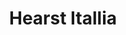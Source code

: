 ---
collection_archive: true
collection_category:
  - Award Winning
  - Award Winning
  - Portraits
  - Lifestyle
  - Color
  - Sports + Athletes
  - Editorial
collection_content: ''
collection_cover: 'https://d1sf55qlb7p6hz.cloudfront.net/hearst-5.jpg'
collection_cover_mobile: 'https://d1sf55qlb7p6hz.cloudfront.net/verticalcovers-25.jpg'
collection_description: >-
  Showcasing the health benefits of sprinting set to the backdrop of 1930’s art
  deco.

    
   Winner in the 2016 _American Photography Annual: AP 32_
collection_description_alignment: center
collection_exhibition: []
collection_filter: Commissioned + Stock
collection_hidden: false
collection_meta: 'Gioa '
collection_press: []
collection_preview:
  - 'https://d1sf55qlb7p6hz.cloudfront.net/paris_covers-1.jpg'
  - 'https://d1sf55qlb7p6hz.cloudfront.net/paris_covers-2.jpg'
  - 'https://d1sf55qlb7p6hz.cloudfront.net/paris_covers-3.jpg'
  - 'https://d1sf55qlb7p6hz.cloudfront.net/paris_covers-4.jpg'
cover_image: 'https://d1sf55qlb7p6hz.cloudfront.net/social-20.jpg'
date: ''
hide_footer: true
layout: blocks
logo: ''
navigation_theme: white
slug: paris
theme_color: '#F4BEFF'
title: Hearst Itallia
collection_awards:
  - content: |-
      **2016**  
      _AP 32: American Photography Annual 32_
    template: popup-text-element
collection_blocks:
  - _bookshop_name: collections/media-row-start
    row_alignment: between
  - _bookshop_name: collections/media-element
    block: media-element
    color: '#FDE3BB'
    image: 'https://d1sf55qlb7p6hz.cloudfront.net/hearst-1.jpg'
    margin_left: '30'
    margin_right: ''
    margin_y: '100'
    width: '40'
  - _bookshop_name: collections/media-row
    row_alignment: between
  - _bookshop_name: collections/media-element
    block: media-element
    color: '#B7F5F8'
    image: 'https://d1sf55qlb7p6hz.cloudfront.net/hearst-2.jpg'
    margin_left: '5'
    margin_y: '100'
    width: '33'
  - _bookshop_name: collections/media-element
    block: media-element
    color: '#FECAC4'
    image: 'https://d1sf55qlb7p6hz.cloudfront.net/hearst-3.jpg'
    margin_left: ''
    margin_right: '15'
    margin_y: '300'
    width: '30'
  - _bookshop_name: collections/media-row
    row_alignment: between
  - _bookshop_name: collections/media-element
    block: media-element
    color: '#F5DFF8'
    image: 'https://d1sf55qlb7p6hz.cloudfront.net/hearst-5.jpg'
    margin_left: '0'
    margin_y: '300'
    width: '60'
  - _bookshop_name: collections/media-element
    block: media-element
    color: '#B2DDFD'
    image: 'https://d1sf55qlb7p6hz.cloudfront.net/hearst-4.jpg'
    margin_left: ''
    margin_right: '0'
    margin_y: '100'
    width: '33'
  - _bookshop_name: collections/media-row
    row_alignment: between
  - _bookshop_name: collections/media-element
    block: media-element
    color: '#C9F6F9'
    image: 'https://d1sf55qlb7p6hz.cloudfront.net/hearst-6.jpg'
    margin_left: '40'
    margin_y: '100'
    width: '40'
  - _bookshop_name: collections/media-row
    row_alignment: between
  - _bookshop_name: collections/media-element
    block: media-element
    color: '#FDEBEB'
    image: 'https://d1sf55qlb7p6hz.cloudfront.net/hearst-7.jpg'
    margin_left: '25'
    margin_right: ''
    margin_y: '100'
    width: '50'
  - _bookshop_name: collections/media-row
    row_alignment: between
  - _bookshop_name: collections/media-element
    block: media-element
    color: '#EDF6C8'
    image: 'https://d1sf55qlb7p6hz.cloudfront.net/hearst-8.jpg'
    margin_left: '10'
    margin_right: ''
    margin_y: '100'
    width: '30'
  - _bookshop_name: collections/media-element
    block: media-element
    color: '#E8F3F7'
    image: 'https://d1sf55qlb7p6hz.cloudfront.net/hearst-9.jpg'
    margin_left: ''
    margin_right: '5'
    margin_y: '300'
    width: '50'
  - _bookshop_name: collections/media-row
    row_alignment: between
  - _bookshop_name: collections/media-element
    block: media-element
    color: '#F9F3DD'
    image: 'https://d1sf55qlb7p6hz.cloudfront.net/hearst-10.jpg'
    margin_left: '10'
    margin_right: ''
    margin_y: '100'
    width: '60'
  - _bookshop_name: collections/media-row
    row_alignment: between
  - _bookshop_name: collections/media-element
    block: media-element
    color: '#D2ECFF'
    image: 'https://d1sf55qlb7p6hz.cloudfront.net/hearst-12.jpg'
    margin_left: '5'
    margin_y: '400'
    width: '33'
  - _bookshop_name: collections/media-element
    block: media-element
    color: '#DFF7F4'
    image: 'https://d1sf55qlb7p6hz.cloudfront.net/hearst-11.jpg'
    margin_left: ''
    margin_right: '10'
    margin_y: '100'
    width: '40'
  - _bookshop_name: collections/media-row
    row_alignment: between
  - _bookshop_name: collections/media-element
    block: media-element
    color: '#FEEEEE'
    image: 'https://d1sf55qlb7p6hz.cloudfront.net/hearst-13.jpg'
    margin_left: '30'
    margin_y: '100'
    width: '40'
---